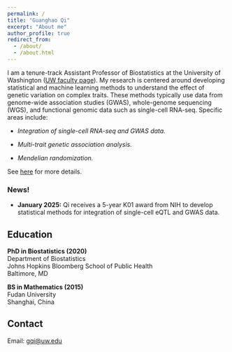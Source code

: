 ```yaml
---
permalink: /
title: "Guanghao Qi"
excerpt: "About me"
author_profile: true
redirect_from: 
  - /about/
  - /about.html
---
```


I am a tenure-track Assistant Professor of Biostatistics at the University of Washington ([UW faculty page](https://www.biostat.washington.edu/people/guanghao-qi)). My research is centered around developing statistical and machine learning methods to understand the effect of genetic variation on complex traits. These methods typically use data from genome-wide association studies (GWAS), whole-genome sequencing (WGS), and functional genomic data such as single-cell RNA-seq. Specific areas include:

* *Integration of single-cell RNA-seq and GWAS data.*

* *Multi-trait genetic association analysis.* 

* *Mendelian randomization.*

See [here](research.md) for more details.

### News!
* **January 2025:** Qi receives a 5-year K01 award from NIH to develop statistical methods for integration of single-cell eQTL and GWAS data. 


Education
------
**PhD in Biostatistics (2020)**   
Department of Biostatistics    
Johns Hopkins Bloomberg School of Public Health   
Baltimore, MD

**BS in Mathematics (2015)**   
Fudan University   
Shanghai, China

Contact
------
Email: <gqi@uw.edu>
